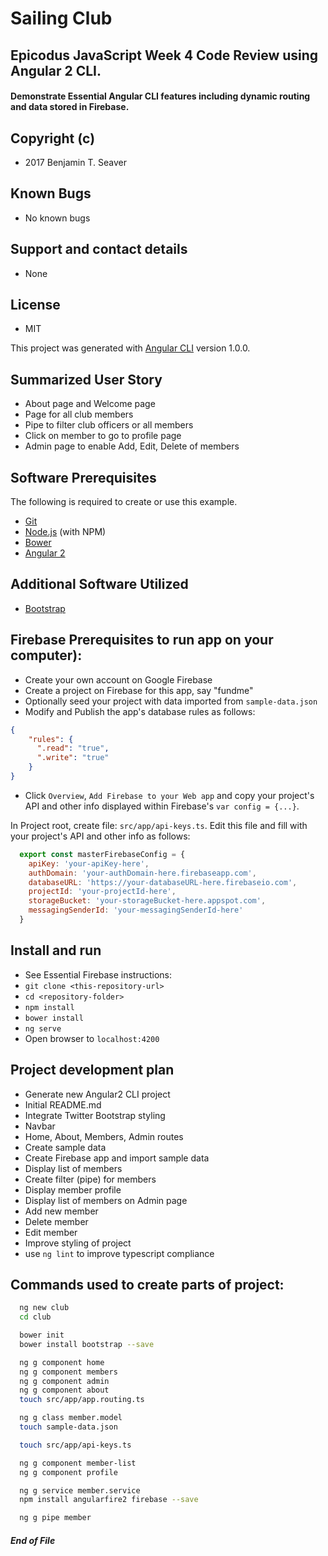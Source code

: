 # Sailing Club

## Epicodus JavaScript Week 4 Code Review using Angular 2 CLI.

#### Demonstrate Essential Angular CLI features including dynamic routing and data stored in Firebase.

## Copyright (c)
* 2017 Benjamin T. Seaver

## Known Bugs
* No known bugs

## Support and contact details
* None

## License
* MIT

This project was generated with [Angular CLI](https://github.com/angular/angular-cli) version 1.0.0.

## Summarized User Story
* About page and Welcome page
* Page for all club members
* Pipe to filter club officers or all members
* Click on member to go to profile page
* Admin page to enable Add, Edit, Delete of members

## Software Prerequisites
The following is required to create or use this example.

* [Git](https://git-scm.com/)
* [Node.js](https://nodejs.org/) (with NPM)
* [Bower](https://bower.io/)
* [Angular 2](https://github.com/angular/angular-cli)

## Additional Software Utilized
* [Bootstrap](http://getbootstrap.com/)

## Firebase Prerequisites to run app on your computer):
* Create your own account on Google Firebase
* Create a project on Firebase for this app, say "fundme"
* Optionally seed your project with data imported from `sample-data.json`
* Modify and Publish the app's database rules as follows:

``` JSON
{
    "rules": {
      ".read": "true",
      ".write": "true"
    }
}
```
* Click `Overview`, `Add Firebase to your Web app` and copy your project's API and other info displayed within Firebase's `var config = {...}`.

In Project root, create file: `src/app/api-keys.ts`.
Edit this file and fill with your project's API and other info as follows:

``` js
  export const masterFirebaseConfig = {
    apiKey: 'your-apiKey-here',
    authDomain: 'your-authDomain-here.firebaseapp.com',
    databaseURL: 'https://your-databaseURL-here.firebaseio.com',
    projectId: 'your-projectId-here',
    storageBucket: 'your-storageBucket-here.appspot.com',
    messagingSenderId: 'your-messagingSenderId-here'
  }
```

## Install and run
* See Essential Firebase instructions:
* `git clone <this-repository-url>`
* `cd <repository-folder>`
* `npm install`
* `bower install`
* `ng serve`
* Open browser to `localhost:4200`

## Project development plan
* Generate new Angular2 CLI project
* Initial README.md
* Integrate Twitter Bootstrap styling
* Navbar
* Home, About, Members, Admin routes
* Create sample data
* Create Firebase app and import sample data
* Display list of members
* Create filter (pipe) for members
* Display member profile
* Display list of members on Admin page
* Add new member
* Delete member
* Edit member
* Improve styling of project
* use `ng lint` to improve typescript compliance


## Commands used to create parts of project:
``` sh
  ng new club
  cd club

  bower init
  bower install bootstrap --save

  ng g component home
  ng g component members
  ng g component admin
  ng g component about
  touch src/app/app.routing.ts

  ng g class member.model
  touch sample-data.json

  touch src/app/api-keys.ts

  ng g component member-list
  ng g component profile

  ng g service member.service
  npm install angularfire2 firebase --save

  ng g pipe member

```


##### End of File
